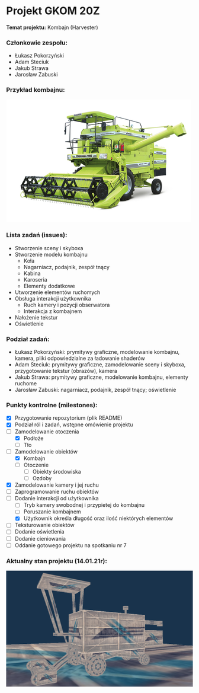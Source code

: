 ﻿# Projekt GKOM 20Z
__Temat projektu:__ Kombajn (Harvester)

### Członkowie zespołu:
- Łukasz Pokorzyński
- Adam Steciuk
- Jakub Strawa
- Jarosław Zabuski

### Przykład kombajnu:
![alt text](Images/kombajn1.png "Kombajn")

### Lista zadań (issues):
* Stworzenie sceny i skyboxa 
* Stworzenie modelu kombajnu
    * Koła
    * Nagarniacz, podajnik, zespół tnący
    * Kabina
    * Karoseria
    * Elementy dodatkowe
* Utworzenie elementów ruchomych
* Obsługa interakcji użytkownika
    * Ruch kamery i pozycji obserwatora
    * Interakcja z kombajnem
* Nałożenie tekstur 
* Oświetlenie

### Podział zadań: 
- Łukasz Pokorzyński: prymitywy graficzne, modelowanie kombajnu, kamera, pliki odpowiedzialne za ładowanie shaderów
- Adam Steciuk: prymitywy graficzne, zamodelowanie sceny i skyboxa, przygotowanie tekstur (obrazów), kamera
- Jakub Strawa: prymitywy graficzne, modelowanie kombajnu, elementy ruchome
- Jarosław Zabuski: nagarniacz, podajnik, zespół tnący; oświetlenie

### Punkty kontrolne (milestones):
* [X] Przygotowanie repozytorium (plik README)
* [X] Podział ról i zadań, wstępne omówienie projektu
* [ ] Zamodelowanie otoczenia
    * [X] Podłoże
    * [ ] Tło
* [ ] Zamodelowanie obiektów
    * [X] Kombajn
    * [ ] Otoczenie
        * [ ] Obiekty środowiska
        * [ ] Ozdoby
* [X] Zamodelowanie kamery i jej ruchu
* [ ] Zaprogramowanie ruchu obiektów
* [ ] Dodanie interakcji od użytkownika
    * [ ] Tryb kamery swobodnej i przypietej do kombajnu
    * [ ] Poruszanie kombajnem
    * [X] Użytkownik określa długość oraz ilość niektórych elementów
* [ ] Teksturowanie obiektów
* [ ] Dodanie oświetlenia
* [ ] Dodanie cieniowania
* [ ] Oddanie gotowego projektu na spotkaniu nr 7

### Aktualny stan projektu (14.01.21r):
![alt text](Images/projekt1.png "Projekt")